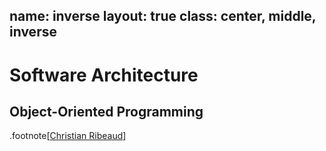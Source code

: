 name: inverse
layout: true
class: center, middle, inverse
---
# Software Architecture
## Object-Oriented Programming

.footnote[<a href="mailto:christian.ribeaud@fhnw.ch">Christian Ribeaud</a>]
